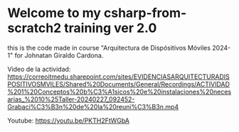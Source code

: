 # Welcome to my csharp-from-scratch2 training ver 2.0

this is the code made in course "Arquitectura de Dispósitivos Móviles 2024-1" for Johnatan Giraldo Cardona.

Video de la actividad: https://correoitmedu.sharepoint.com/sites/EVIDENCIASARQUITECTURADISPOSITIVOSMVILES/Shared%20Documents/General/Recordings/ACTIVIDAD%201%20Conceptos%20b%C3%A1sicos%20e%20instalaciones%20necesarias_%2010%25Taller-20240227_092452-Grabaci%C3%B3n%20de%20la%20reuni%C3%B3n.mp4

Youtube: https://youtu.be/PKTH2FtWGbA
